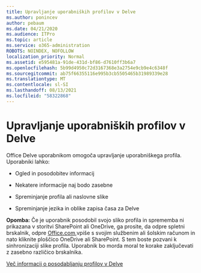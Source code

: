 ```yaml
---
title: Upravljanje uporabniških profilov v Delve
ms.author: ponincev
author: pebaum
ms.date: 04/21/2020
ms.audience: ITPro
ms.topic: article
ms.service: o365-administration
ROBOTS: NOINDEX, NOFOLLOW
localization_priority: Normal
ms.assetid: e595481a-91de-431d-bf86-d7610ff3b6a7
ms.openlocfilehash: 5b99d4950c72d3167368e3a2754e9cb9e4c6348f
ms.sourcegitcommit: ab75f66355116e995b3cb5505465b31989339e28
ms.translationtype: MT
ms.contentlocale: sl-SI
ms.lasthandoff: 08/13/2021
ms.locfileid: "58322868"
---
```

# <a name="manage-user-profiles-in-delve"></a>Upravljanje uporabniških profilov v Delve

Office Delve uporabnikom omogoča upravljanje uporabniškega profila. Uporabniki lahko:
  
- Ogled in posodobitev informacij
    
- Nekatere informacije naj bodo zasebne
    
- Spreminjanje profila ali naslovne slike
    
- Spreminjanje jezika in oblike zapisa časa za Delve
    
**Opomba:** Če je uporabnik posodobil svojo sliko profila in sprememba ni prikazana v storitvi SharePoint ali OneDrive, ga prosite, da odpre spletni brskalnik, odpre [Office.com,](https://www.office.com)vpiše s svojim službenim ali šolskim računom in nato kliknite ploščico OneDrive ali SharePoint. S tem boste pozvani k sinhronizaciji slike profila. Uporabnik bo morda moral te korake zaključevati z zasebno različico brskalnika. 
  
[Več informacij o posodabljanju profilov v Delve](https://go.microsoft.com/fwlink/?linkid=735070)
  

